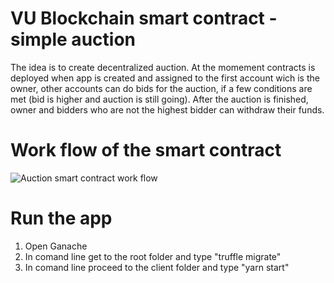 # VU Blockchain smart contract - simple auction

The idea is to create decentralized auction. At the momement contracts is deployed when app is created and assigned to the first account wich is the owner, other accounts can do bids for the auction, if a few conditions are met (bid is higher and auction is still going). After the auction is finished, owner and bidders who are not the highest bidder can withdraw their funds. 

# Work flow of the smart contract

![Auction smart contract work flow](https://user-images.githubusercontent.com/72403454/207725471-21e22363-9b39-43df-ad39-0616282c3c8d.png)

# Run the app

1. Open Ganache
2. In comand line get to the root folder and type "truffle migrate"
3. In comand line proceed to the client folder and type "yarn start"
